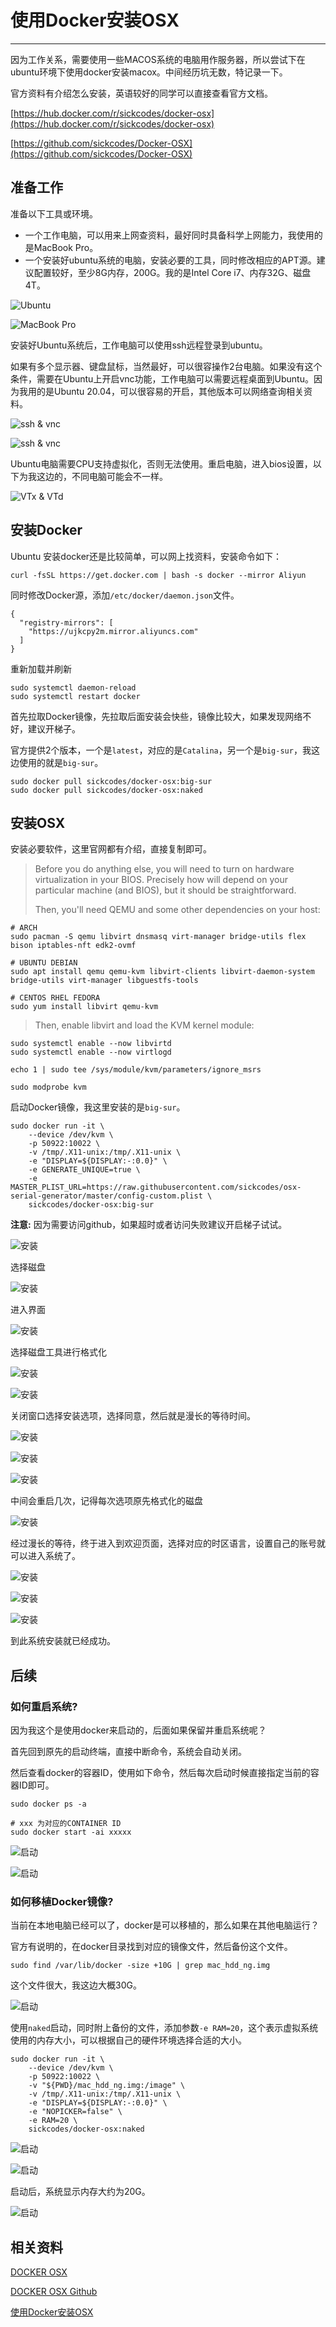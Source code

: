 # 使用Docker安装OSX

---

因为工作关系，需要使用一些MACOS系统的电脑用作服务器，所以尝试下在ubuntu环境下使用docker安装macox。中间经历坑无数，特记录一下。

官方资料有介绍怎么安装，英语较好的同学可以直接查看官方文档。

[https://hub.docker.com/r/sickcodes/docker-osx](https://hub.docker.com/r/sickcodes/docker-osx)

[https://github.com/sickcodes/Docker-OSX](https://github.com/sickcodes/Docker-OSX)

## 准备工作

准备以下工具或环境。

* 一个工作电脑，可以用来上网查资料，最好同时具备科学上网能力，我使用的是MacBook Pro。
* 一个安装好ubuntu系统的电脑，安装必要的工具，同时修改相应的APT源。建议配置较好，至少8G内存，200G。我的是Intel Core i7、内存32G、磁盘4T。

![Ubuntu](https://github.com/LiushuiXiaoxia/docker-osx/raw/main/images/1.png)

![MacBook Pro](https://github.com/LiushuiXiaoxia/docker-osx/raw/main/images/2.png)

安装好Ubuntu系统后，工作电脑可以使用ssh远程登录到ubuntu。

如果有多个显示器、键盘鼠标，当然最好，可以很容操作2台电脑。如果没有这个条件，需要在Ubuntu上开启vnc功能，工作电脑可以需要远程桌面到Ubuntu。因为我用的是Ubuntu 20.04，可以很容易的开启，其他版本可以网络查询相关资料。

![ssh & vnc](https://github.com/LiushuiXiaoxia/docker-osx/raw/main/images/3.png)

![ssh & vnc](https://github.com/LiushuiXiaoxia/docker-osx/raw/main/images/3-1.png)

Ubuntu电脑需要CPU支持虚拟化，否则无法使用。重启电脑，进入bios设置，以下为我这边的，不同电脑可能会不一样。

![VTx & VTd](https://github.com/LiushuiXiaoxia/docker-osx/raw/main/images/4.jpg)

## 安装Docker

Ubuntu 安装docker还是比较简单，可以网上找资料，安装命令如下：

```
curl -fsSL https://get.docker.com | bash -s docker --mirror Aliyun
```

同时修改Docker源，添加`/etc/docker/daemon.json`文件。

```
{
  "registry-mirrors": [
    "https://ujkcpy2m.mirror.aliyuncs.com"
  ]
}
```

重新加载并刷新

```
sudo systemctl daemon-reload
sudo systemctl restart docker
```

首先拉取Docker镜像，先拉取后面安装会快些，镜像比较大，如果发现网络不好，建议开梯子。

官方提供2个版本，一个是`latest`，对应的是`Catalina`，另一个是`big-sur`，我这边使用的就是`big-sur`。

```
sudo docker pull sickcodes/docker-osx:big-sur
sudo docker pull sickcodes/docker-osx:naked
```

## 安装OSX

 安装必要软件，这里官网都有介绍，直接复制即可。

> Before you do anything else, you will need to turn on hardware virtualization in your BIOS. Precisely how will depend on your particular machine (and BIOS), but it should be straightforward.
>
> Then, you'll need QEMU and some other dependencies on your host:

```
# ARCH
sudo pacman -S qemu libvirt dnsmasq virt-manager bridge-utils flex bison iptables-nft edk2-ovmf

# UBUNTU DEBIAN
sudo apt install qemu qemu-kvm libvirt-clients libvirt-daemon-system bridge-utils virt-manager libguestfs-tools

# CENTOS RHEL FEDORA
sudo yum install libvirt qemu-kvm
```

> Then, enable libvirt and load the KVM kernel module:

```
sudo systemctl enable --now libvirtd
sudo systemctl enable --now virtlogd

echo 1 | sudo tee /sys/module/kvm/parameters/ignore_msrs

sudo modprobe kvm
```

启动Docker镜像，我这里安装的是`big-sur`。

```
sudo docker run -it \
    --device /dev/kvm \
    -p 50922:10022 \
    -v /tmp/.X11-unix:/tmp/.X11-unix \
    -e "DISPLAY=${DISPLAY:-:0.0}" \
    -e GENERATE_UNIQUE=true \
    -e MASTER_PLIST_URL=https://raw.githubusercontent.com/sickcodes/osx-serial-generator/master/config-custom.plist \
    sickcodes/docker-osx:big-sur
```

**注意:** 因为需要访问github，如果超时或者访问失败建议开启梯子试试。

![安装](https://github.com/LiushuiXiaoxia/docker-osx/raw/main/images/5.png)

选择磁盘

![安装](https://github.com/LiushuiXiaoxia/docker-osx/raw/main/images/6.png)

进入界面

![安装](https://github.com/LiushuiXiaoxia/docker-osx/raw/main/images/6-1.png)

选择磁盘工具进行格式化

![安装](https://github.com/LiushuiXiaoxia/docker-osx/raw/main/images/6-2.png)

![安装](https://github.com/LiushuiXiaoxia/docker-osx/raw/main/images/6-3.png)

关闭窗口选择安装选项，选择同意，然后就是漫长的等待时间。

![安装](https://github.com/LiushuiXiaoxia/docker-osx/raw/main/images/6-4.png)

![安装](https://github.com/LiushuiXiaoxia/docker-osx/raw/main/images/6-5.png)

![安装](https://github.com/LiushuiXiaoxia/docker-osx/raw/main/images/6-6.png)

中间会重启几次，记得每次选项原先格式化的磁盘

![安装](https://github.com/LiushuiXiaoxia/docker-osx/raw/main/images/7.png)

经过漫长的等待，终于进入到欢迎页面，选择对应的时区语言，设置自己的账号就可以进入系统了。

![安装](https://github.com/LiushuiXiaoxia/docker-osx/raw/main/images/7-1.png)

![安装](https://github.com/LiushuiXiaoxia/docker-osx/raw/main/images/7-2.png)

![安装](https://github.com/LiushuiXiaoxia/docker-osx/raw/main/images/7-3.png)

到此系统安装就已经成功。

## 后续

### 如何重启系统?

因为我这个是使用docker来启动的，后面如果保留并重启系统呢？

首先回到原先的启动终端，直接中断命令，系统会自动关闭。

然后查看docker的容器ID，使用如下命令，然后每次启动时候直接指定当前的容器ID即可。

```
sudo docker ps -a

# xxx 为对应的CONTAINER ID
sudo docker start -ai xxxxx
```

![启动](https://github.com/LiushuiXiaoxia/docker-osx/raw/main/images/8.png)

![启动](https://github.com/LiushuiXiaoxia/docker-osx/raw/main/images/8-1.png)

### 如何移植Docker镜像?

当前在本地电脑已经可以了，docker是可以移植的，那么如果在其他电脑运行？

官方有说明的，在docker目录找到对应的镜像文件，然后备份这个文件。

```
sudo find /var/lib/docker -size +10G | grep mac_hdd_ng.img
```

这个文件很大，我这边大概30G。

![启动](https://github.com/LiushuiXiaoxia/docker-osx/raw/main/images/9.png)

使用`naked`启动，同时附上备份的文件，添加参数`-e RAM=20`，这个表示虚拟系统使用的内存大小，可以根据自己的硬件环境选择合适的大小。

```
sudo docker run -it \
    --device /dev/kvm \
    -p 50922:10022 \
    -v "${PWD}/mac_hdd_ng.img:/image" \
    -v /tmp/.X11-unix:/tmp/.X11-unix \
    -e "DISPLAY=${DISPLAY:-:0.0}" \
    -e "NOPICKER=false" \
    -e RAM=20 \
    sickcodes/docker-osx:naked
```

![启动](https://github.com/LiushuiXiaoxia/docker-osx/raw/main/images/9-2.png)

![启动](https://github.com/LiushuiXiaoxia/docker-osx/raw/main/images/9-3.png)

启动后，系统显示内存大约为20G。

![启动](https://github.com/LiushuiXiaoxia/docker-osx/raw/main/images/9-4.png)

## 相关资料

[DOCKER OSX](https://hub.docker.com/r/sickcodes/docker-osx)

[DOCKER OSX Github](https://github.com/sickcodes/Docker-OSX)

[使用Docker安装OSX](https://github.com/LiushuiXiaoxia/docker-osx)
